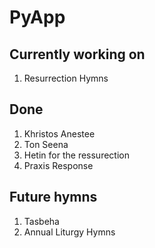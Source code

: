 # PyApp
## Currently working on 
1. Resurrection Hymns

## Done 
1. Khristos Anestee 
2. Ton Seena 
3. Hetin for the ressurection 
4. Praxis Response
## Future hymns
1. Tasbeha 
2. Annual Liturgy Hymns
